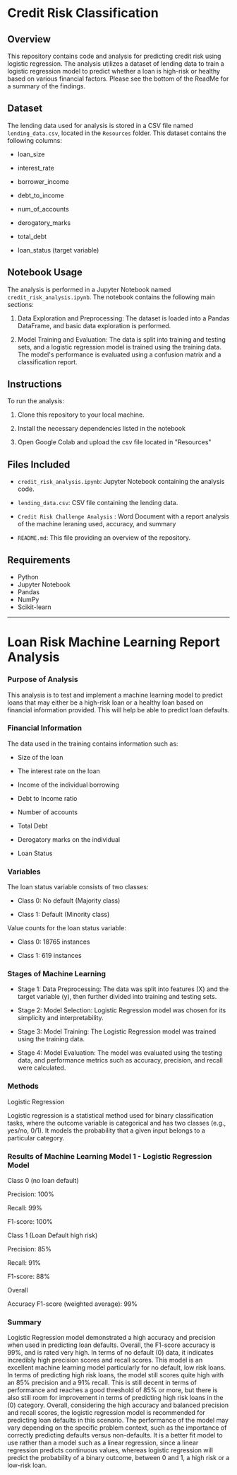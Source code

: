 # Credit Risk Classification

## Overview

This repository contains code and analysis for predicting credit risk using logistic regression. The analysis utilizes a dataset of lending data to train a logistic regression model to predict whether a loan is high-risk or healthy based on various financial factors. Please see the bottom of the ReadMe for a summary of the findings.

## Dataset

The lending data used for analysis is stored in a CSV file named `lending_data.csv`, located in the `Resources` folder. This dataset contains the following columns:

- loan_size
  
- interest_rate
  
- borrower_income
  
- debt_to_income
  
- num_of_accounts
  
- derogatory_marks
  
- total_debt
  
- loan_status (target variable)

## Notebook Usage

The analysis is performed in a Jupyter Notebook named `credit_risk_analysis.ipynb`. The notebook contains the following main sections:

1. Data Exploration and Preprocessing: The dataset is loaded into a Pandas DataFrame, and basic data exploration is performed.
   
2. Model Training and Evaluation: The data is split into training and testing sets, and a logistic regression model is trained using the training data. The model's performance is evaluated using a confusion matrix and a classification report.

## Instructions

To run the analysis:

1. Clone this repository to your local machine.

2. Install the necessary dependencies listed in the notebook

3. Open Google Colab and upload the csv file located in "Resources"

## Files Included

- `credit_risk_analysis.ipynb`: Jupyter Notebook containing the analysis code.

- `lending_data.csv`: CSV file containing the lending data.
  
- `Credit Risk Challenge Analysis` : Word Document with a report analysis of the machine leraning used, accuracy, and summary
  
- `README.md`: This file providing an overview of the repository.

## Requirements
- Python
- Jupyter Notebook
- Pandas
- NumPy
- Scikit-learn


----------------------------------------------------------------------------------------------------------------------------------------------
# Loan Risk Machine Learning Report Analysis

### Purpose of Analysis

This analysis is to test and implement a machine learning model to predict loans that may either be a high-risk loan or a healthy loan based on financial information provided. This will help be able to predict loan defaults.

### Financial Information

The data used in the training contains information such as:

-	Size of the loan
  
-	The interest rate on the loan
  
-	Income of the individual borrowing
  
-	Debt to Income ratio
  
-	Number of accounts
  
-	Total Debt

-	Derogatory marks on the individual
  
-	Loan Status

### Variables

The loan status variable consists of two classes:

-	Class 0: No default (Majority class)
  
-	Class 1: Default (Minority class)
  
Value counts for the loan status variable:

-	Class 0: 18765 instances
  
-	Class 1: 619 instances


### Stages of Machine Learning

-	Stage 1: Data Preprocessing: The data was split into features (X) and the target variable (y), then further divided into training and testing sets.
  
-	Stage 2: Model Selection: Logistic Regression model was chosen for its simplicity and interpretability.
  
-	Stage 3: Model Training: The Logistic Regression model was trained using the training data.
  
-	Stage 4: Model Evaluation: The model was evaluated using the testing data, and performance metrics such as accuracy, precision, and recall were calculated.

### Methods

Logistic Regression

Logistic regression is a statistical method used for binary classification tasks, where the outcome variable is categorical and has two classes (e.g., yes/no, 0/1). It models the probability that a given input belongs to a particular category.

### Results of Machine Learning Model 1 - Logistic Regression Model

Class 0 (no loan default)

Precision: 100%

Recall: 99%

F1-score: 100%

Class 1 (Loan Default high risk)

Precision: 85%

Recall: 91%

F1-score: 88%

Overall

Accuracy F1-score (weighted average): 99%

### Summary

Logistic Regression model demonstrated a high accuracy and precision when used in predicting loan defaults. Overall, the F1-score accuracy is 99%, and is rated very high. In terms of no default (0) data, it indicates incredibly high precision scores and recall scores. This model is an excellent machine learning model particularly for no default, low risk loans. In terms of predicting high risk loans, the model still scores quite high with an 85% precision and a 91% recall. This is still decent in terms of performance and reaches a good threshold of 85% or more, but there is also still room for improvement in terms of predicting high risk loans in the (0) category.
Overall, considering the high accuracy and balanced precision and recall scores, the logistic regression model is recommended for predicting loan defaults in this scenario. The performance of the model may vary depending on the specific problem context, such as the importance of correctly predicting defaults versus non-defaults. It is a better fit model to use rather than a model such as a linear regression, since a linear regression predicts continuous values, whereas logistic regression will predict the probability of a binary outcome, between 0 and 1, a high risk or a low-risk loan. 

